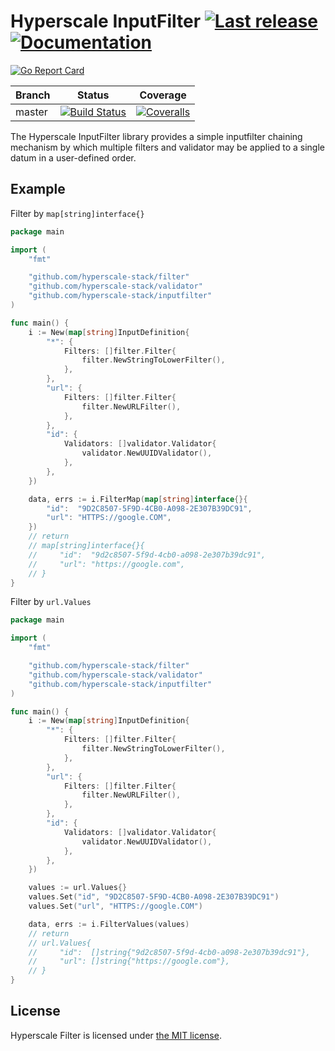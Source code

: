 Hyperscale InputFilter [![Last release](https://img.shields.io/github/release/hyperscale-stack/inputfilter.svg)](https://github.com/hyperscale-stack/inputfilter/releases/latest) [![Documentation](https://godoc.org/github.com/hyperscale-stack/inputfilter?status.svg)](https://godoc.org/github.com/hyperscale-stack/inputfilter)
====================

[![Go Report Card](https://goreportcard.com/badge/github.com/hyperscale-stack/inputfilter)](https://goreportcard.com/report/github.com/hyperscale-stack/inputfilter)

| Branch  | Status | Coverage |
|---------|--------|----------|
| master  | [![Build Status](https://github.com/hyperscale-stack/inputfilter/workflows/Go/badge.svg?branch=master)](https://github.com/hyperscale-stack/inputfilter/actions?query=workflow%3AGo) | [![Coveralls](https://img.shields.io/coveralls/hyperscale-stack/inputfilter/master.svg)](https://coveralls.io/github/hyperscale-stack/inputfilter?branch=master) |

The Hyperscale InputFilter library provides a simple inputfilter chaining mechanism by which multiple filters and validator may be applied to a single datum in a user-defined order. 

## Example

Filter by `map[string]interface{}`

```go
package main

import (
    "fmt"

    "github.com/hyperscale-stack/filter"
    "github.com/hyperscale-stack/validator"
    "github.com/hyperscale-stack/inputfilter"
)

func main() {
    i := New(map[string]InputDefinition{
		"*": {
			Filters: []filter.Filter{
				filter.NewStringToLowerFilter(),
			},
		},
		"url": {
			Filters: []filter.Filter{
				filter.NewURLFilter(),
			},
		},
		"id": {
			Validators: []validator.Validator{
				validator.NewUUIDValidator(),
			},
		},
	})

	data, errs := i.FilterMap(map[string]interface{}{
        "id":  "9D2C8507-5F9D-4CB0-A098-2E307B39DC91",
        "url": "HTTPS://google.COM",
    })
    // return 
    // map[string]interface{}{
	//     "id":  "9d2c8507-5f9d-4cb0-a098-2e307b39dc91",
    //     "url": "https://google.com",
    // }
}

```


Filter by `url.Values`

```go
package main

import (
    "fmt"

    "github.com/hyperscale-stack/filter"
    "github.com/hyperscale-stack/validator"
    "github.com/hyperscale-stack/inputfilter"
)

func main() {
    i := New(map[string]InputDefinition{
		"*": {
			Filters: []filter.Filter{
				filter.NewStringToLowerFilter(),
			},
		},
		"url": {
			Filters: []filter.Filter{
				filter.NewURLFilter(),
			},
		},
		"id": {
			Validators: []validator.Validator{
				validator.NewUUIDValidator(),
			},
		},
	})

    values := url.Values{}
    values.Set("id", "9D2C8507-5F9D-4CB0-A098-2E307B39DC91")
    values.Set("url", "HTTPS://google.COM")

	data, errs := i.FilterValues(values)
    // return 
    // url.Values{
	//     "id":  []string{"9d2c8507-5f9d-4cb0-a098-2e307b39dc91"},
    //     "url": []string{"https://google.com"},
    // }
}

```


## License

Hyperscale Filter is licensed under [the MIT license](LICENSE.md).
